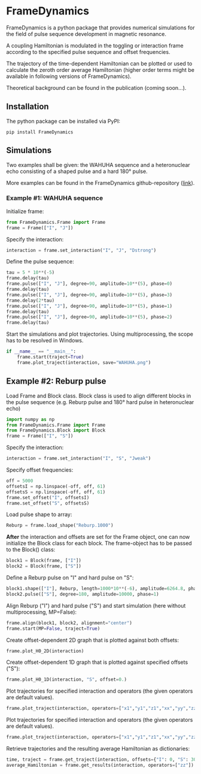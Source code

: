 
# FrameDynamics

FrameDynamics is a python package that provides numerical simulations for the 
field of pulse sequence development in magnetic resonance. 

A coupling Hamiltonian is modulated in the toggling or interaction frame 
according to the specified pulse sequence and offset frequencies. 

The trajectory of the time-dependent Hamiltonian can be plotted or used 
to calculate the zeroth order average Hamiltonian (higher order terms might be 
available in following versions of FrameDynamics).

Theoretical background can be found in the publication (coming soon...).

## Installation

The python package can be installed via PyPI:

```
pip install FrameDynamics
```
## Simulations
Two examples shall be given: the WAHUHA sequence and a heteronuclear echo consisting of a shaped pulse and a hard 180° pulse. 

More examples can be found in the FrameDynamics github-repository ([link](https://github.com/jdhaller/FrameDynamics/tree/main/examples)).

### Example #1: WAHUHA sequence

Initialize frame:
```Python
from FrameDynamics.Frame import Frame
frame = Frame(["I", "J"]) 
```

Specify the interaction:
```Python
interaction = frame.set_interaction("I", "J", "Dstrong")
```

Define the pulse sequence:
```Python
tau = 5 * 10**(-5)
frame.delay(tau)
frame.pulse(["I", "J"], degree=90, amplitude=10**(5), phase=0)
frame.delay(tau)
frame.pulse(["I", "J"], degree=90, amplitude=10**(5), phase=3)
frame.delay(2*tau)
frame.pulse(["I", "J"], degree=90, amplitude=10**(5), phase=1)
frame.delay(tau)
frame.pulse(["I", "J"], degree=90, amplitude=10**(5), phase=2)
frame.delay(tau)
``` 

Start the simulations and plot trajectories. Using multiprocessing, the scope has to be resolved in Windows.
```Python
if __name__ == "__main__":
    frame.start(traject=True)
    frame.plot_traject(interaction, save="WAHUHA.png")
```

## Example #2: Reburp pulse

Load Frame and Block class. Block class is used to align different blocks
in the pulse sequence (e.g. Reburp pulse and 180° hard pulse in heteronuclear
echo)
```Python
import numpy as np
from FrameDynamics.Frame import Frame
from FrameDynamics.Block import Block
frame = Frame(["I", "S"])
```

Specify the interaction:
```Python
interaction = frame.set_interaction("I", "S", "Jweak")
```

Specify offset frequencies:
```Python
off = 5000
offsetsI = np.linspace(-off, off, 61)
offsetsS = np.linspace(-off, off, 61)
frame.set_offset("I", offsetsI)
frame.set_offset("S", offsetsS)
```
Load pulse shape to array:
```Python
Reburp = frame.load_shape("Reburp.1000")
```

**After** the interaction and offsets are set for the Frame object, one can now
initialize the Block class for each block. The frame-object has to be passed to the Block() class:

```Python
block1 = Block(frame, ["I"])
block2 = Block(frame, ["S"])
```

Define a Reburp pulse on "I" and hard pulse on "S":
```Python
block1.shape(["I"], Reburp, length=1000*10**(-6), amplitude=6264.8, phase=1)
block2.pulse(["S"], degree=180, amplitude=10000, phase=1)
```

Align Reburp ("I") and hard pulse ("S") and start simulation (here without 
multiprocessing, MP=False):
```Python
frame.align(block1, block2, alignment="center")
frame.start(MP=False, traject=True)
```

Create offset-dependent 2D graph that is plotted against both offsets:
```Python
frame.plot_H0_2D(interaction)
```

Create offset-dependent 1D graph that is plotted against specified offsets ("S"):
```Python
frame.plot_H0_1D(interaction, "S", offset=0.)
```

Plot trajectories for specified interaction and operators (the given operators are default values). 
```Python
frame.plot_traject(interaction, operators=["x1","y1","z1","xx","yy","zz"])
```

Plot trajectories for specified interaction and operators (the given operators are default values). 
```Python
frame.plot_traject(interaction, operators=["x1","y1","z1","xx","yy","zz"])
```

Retrieve trajectories and the resulting average Hamiltonian as dictionaries:
```Python
time, traject = frame.get_traject(interaction, offsets={"I": 0, "S": 300}, operators=["1z", "zz"])
average_Hamiltonian = frame.get_results(interaction, operators=["zz"])
```

